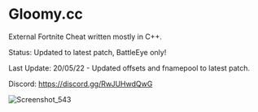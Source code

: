 # Gloomy.cc

External Fortnite Cheat written mostly in C++.

Status: Updated to latest patch, BattleEye only!

Last Update: 20/05/22 - Updated offsets and fnamepool to latest patch.


Discord: https://discord.gg/RwJUHwdQwG

![Screenshot_543](https://user-images.githubusercontent.com/65985822/169704969-3b43d615-0e8a-4e11-abbc-e6fd26fd7ff6.png)
